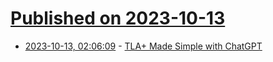 # [Published on 2023-10-13](index.md)

* [2023-10-13, 02:06:09](https://lobste.rs/s/zhba7x/tla_made_simple_with_chatgpt) - [TLA+ Made Simple with ChatGPT](https://zfhuang99.github.io/tla+/pluscal/chatgpt/2023/09/24/TLA-made-simple-with-chatgpt.html)
